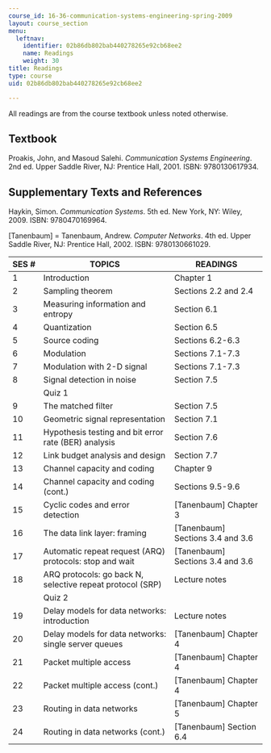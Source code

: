 ```yaml
---
course_id: 16-36-communication-systems-engineering-spring-2009
layout: course_section
menu:
  leftnav:
    identifier: 02b86db802bab440278265e92cb68ee2
    name: Readings
    weight: 30
title: Readings
type: course
uid: 02b86db802bab440278265e92cb68ee2

---
```


All readings are from the course textbook unless noted otherwise.

Textbook
--------

Proakis, John, and Masoud Salehi. _Communication Systems Engineering_. 2nd ed. Upper Saddle River, NJ: Prentice Hall, 2001. ISBN: 9780130617934.

Supplementary Texts and References
----------------------------------

Haykin, Simon. _Communication Systems_. 5th ed. New York, NY: Wiley, 2009. ISBN: 9780470169964.

\[Tanenbaum\] = Tanenbaum, Andrew. _Computer Networks_. 4th ed. Upper Saddle River, NJ: Prentice Hall, 2002. ISBN: 9780130661029.

| SES # | TOPICS | READINGS |
| --- | --- | --- |
| 1 | Introduction | Chapter 1 |
| 2 | Sampling theorem | Sections 2.2 and 2.4 |
| 3 | Measuring information and entropy | Section 6.1 |
| 4 | Quantization | Section 6.5 |
| 5 | Source coding | Sections 6.2-6.3 |
| 6 | Modulation | Sections 7.1-7.3 |
| 7 | Modulation with 2-D signal | Sections 7.1-7.3 |
| 8 | Signal detection in noise | Section 7.5 |
| &nbsp; | Quiz 1 | &nbsp; |
| 9 | The matched filter | Section 7.5 |
| 10 | Geometric signal representation | Section 7.1 |
| 11 | Hypothesis testing and bit error rate (BER) analysis | Section 7.6 |
| 12 | Link budget analysis and design | Section 7.7 |
| 13 | Channel capacity and coding | Chapter 9 |
| 14 | Channel capacity and coding (cont.) | Sections 9.5-9.6 |
| 15 | Cyclic codes and error detection | \[Tanenbaum\] Chapter 3 |
| 16 | The data link layer: framing | \[Tanenbaum\] Sections 3.4 and 3.6 |
| 17 | Automatic repeat request (ARQ) protocols: stop and wait | \[Tanenbaum\] Sections 3.4 and 3.6 |
| 18 | ARQ protocols: go back N, selective repeat protocol (SRP) | Lecture notes |
| &nbsp; | Quiz 2 | &nbsp; |
| 19 | Delay models for data networks: introduction | Lecture notes |
| 20 | Delay models for data networks: single server queues | \[Tanenbaum\] Chapter 4 |
| 21 | Packet multiple access | \[Tanenbaum\] Chapter 4 |
| 22 | Packet multiple access (cont.) | \[Tanenbaum\] Chapter 4 |
| 23 | Routing in data networks | \[Tanenbaum\] Chapter 5 |
| 24 | Routing in data networks (cont.) | \[Tanenbaum\] Section 6.4
